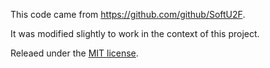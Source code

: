 This code came from <https://github.com/github/SoftU2F>.

It was modified slightly to work in the context of this project.

Releaed under the [MIT license](LICENSE.md).

